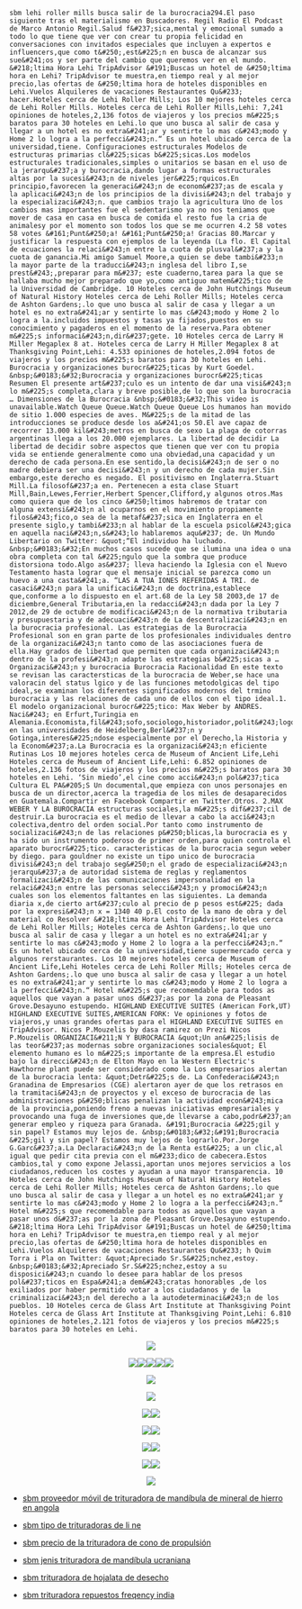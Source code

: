 
```
sbm lehi roller mills busca salir de la burocracia294.El paso siguiente tras el materialismo en Buscadores. Regil Radio El Podcast de Marco Antonio Regil.Salud f&#237;sica,mental y emocional sumado a todo lo que tiene que ver con crear tu propia felicidad en conversaciones con invitados especiales que incluyen a expertos e influencers,que como t&#250;,est&#225;n en busca de alcanzar sus sue&#241;os y ser parte del cambio que queremos ver en el mundo. &#218;ltima Hora Lehi TripAdvisor &#191;Buscas un hotel de &#250;ltima hora en Lehi? TripAdvisor te muestra,en tiempo real y al mejor precio,las ofertas de &#250;ltima hora de hoteles disponibles en Lehi.Vuelos Alquileres de vacaciones Restaurantes Qu&#233; hacer.Hoteles cerca de Lehi Roller Mills; Los 10 mejores hoteles cerca de Lehi Roller Mills. Hoteles cerca de Lehi Roller Mills,Lehi: 7,241 opiniones de hoteles,2,136 fotos de viajeros y los precios m&#225;s baratos para 30 hoteles en Lehi.lo que uno busca al salir de casa y llegar a un hotel es no extra&#241;ar y sentirte lo mas c&#243;modo y Home 2 lo logra a la perfecci&#243;n.“ Es un hotel ubicado cerca de la universidad,tiene. Configuraciones estructurales Modelos de estructuras primarias cl&#225;sicas b&#225;sicas.Los modelos estructurales tradicionales,simples o unitarios se basan en el uso de la jerarqu&#237;a y burocracia,dando lugar a formas estructurales altas por la sucesi&#243;n de niveles jer&#225;rquicos.En principio,favorecen la generaci&#243;n de econom&#237;as de escala y la aplicaci&#243;n de los principios de la divisi&#243;n del trabajo y la especializaci&#243;n. que cambios trajo la agricultura Uno de los cambios mas importantes fue el sedentarismo ya no nos teniamos que mover de casa en casa en busca de comida el resto fue la cria de animalesy por el momento son todos los que se me ocurren 4.2 58 votes 58 votes &#161;Punt&#250;a! &#161;Punt&#250;a! Gracias 80.Marcar y justificar la respuesta con ejemplos de la leyenda (La flo. El Capital de ecuaciones la relaci&#243;n entre la cuota de plusval&#237;a y la cuota de ganancia.Mi amigo Samuel Moore,a quien se debe tambi&#233;n la mayor parte de la traducci&#243;n inglesa del libro I,se prest&#243;,preparar para m&#237; este cuaderno,tarea para la que se hallaba mucho mejor preparado que yo,como antiguo matem&#225;tico de la Universidad de Cambridge. 10 Hoteles cerca de John Hutchings Museum of Natural History Hoteles cerca de Lehi Roller Mills; Hoteles cerca de Ashton Gardens;.lo que uno busca al salir de casa y llegar a un hotel es no extra&#241;ar y sentirte lo mas c&#243;modo y Home 2 lo logra a la.incluidos impuestos y tasas ya fijados,puestos en su conocimiento y pagaderos en el momento de la reserva.Para obtener m&#225;s informaci&#243;n,dir&#237;gete. 10 Hoteles cerca de Larry H Miller Megaplex 8 at. Hoteles cerca de Larry H Miller Megaplex 8 at Thanksgiving Point,Lehi: 4.533 opiniones de hoteles,2.094 fotos de viajeros y los precios m&#225;s baratos para 30 hoteles en Lehi. Burocracia y organizaciones burocr&#225;ticas by Kurt Goedel. &nbsp;&#0183;&#32;Burocracia y organizaciones burocr&#225;ticas Resumen El presente art&#237;culo es un intento de dar una visi&#243;n lo m&#225;s completa,clara y breve posible,de lo que son la burocracia … Dimensiones de la Burocracia &nbsp;&#0183;&#32;This video is unavailable.Watch Queue Queue.Watch Queue Queue Los humanos han movido de sitio 1.000 especies de aves. M&#225;s de la mitad de las introducciones se produce desde los a&#241;os 50.El ave capaz de recorrer 13.000 kil&#243;metros en busca de sexo La plaga de cotorras argentinas llega a los 20.000 ejemplares. La libertad de decidir La libertad de decidir sobre aspectos que tienen que ver con tu propia vida se entiende generalmente como una obviedad,una capacidad y un derecho de cada persona.En ese sentido,la decisi&#243;n de ser o no madre debiera ser una decisi&#243;n y un derecho de cada mujer.Sin embargo,este derecho es negado. El positivismo en Inglaterra.Stuart Mill.La filosof&#237;a en. Pertenecen a esta clase Stuart Mill,Bain,Lewes,Ferrier,Herbert Spencer,Clifford,y algunos otros.Mas como quiera que de los cinco &#250;ltimos habremos de tratar con alguna extensi&#243;n al ocuparnos en el movimiento propiamente filos&#243;fico,o sea de la metaf&#237;sica en Inglaterra en el presente siglo,y tambi&#233;n al hablar de la escuela psicol&#243;gica en aquella naci&#243;n,s&#243;lo hablaremos aqu&#237; de. Un Mundo Libertario on Twitter: &quot;“El individuo ha luchado. &nbsp;&#0183;&#32;En muchos casos sucede que se ilumina una idea o una obra completa con tal &#225;ngulo que la sombra que produce distorsiona todo.Algo as&#237; lleva haciendo la Iglesia con el Nuevo Testamento hasta lograr que el mensaje inicial se parezca como un huevo a una casta&#241;a. “LAS A TUA IONES REFERIDAS A TRI. de casaci&#243;n para la unificaci&#243;n de doctrina,establece que,conforme a lo dispuesto en el art.68 de la Ley 58 2003,de 17 de diciembre,General Tributaria,en la redacci&#243;n dada por la Ley 7 2012,de 29 de octubre de modificaci&#243;n de la normativa tributaria y presupuestaria y de adecuaci&#243;n de La descentralizaci&#243;n en la burocracia profesional. Las estrategias de la Burocracia Profesional son en gran parte de los profesionales individuales dentro de la organizaci&#243;n tanto como de las asociaciones fuera de ella.Hay grados de libertad que permiten que cada organizaci&#243;n dentro de la profesi&#243;n adapte las estrategias b&#225;sicas a … Organizaci&#243;n y burocracia Burocracia Racionalidad En este texto se revisan las caractersticas de la burocracia de Weber,se hace una valoracin del status lgico y de las funciones metodolgicas del tipo ideal,se examinan los diferentes significados modernos del trmino burocracia y las relaciones de cada uno de ellos con el tipo ideal.1. El modelo organizacional burocr&#225;tico: Max Weber by ANDRES. Naci&#243; en Erfurt,Turingia en Alemania.Economista,fil&#243;sofo,sociologo,historiador,polit&#243;logo.Estudi&#243; en las universidades de Heidelberg,Berl&#237;n y Gotinga,interes&#225;ndose especialmente por el Derecho,la Historia y la Econom&#237;a.La Burocracia es la organizaci&#243;n eficiente Rutinas Los 10 mejores hoteles cerca de Museum of Ancient Life,Lehi Hoteles cerca de Museum of Ancient Life,Lehi: 6.852 opiniones de hoteles,2.136 fotos de viajeros y los precios m&#225;s baratos para 30 hoteles en Lehi. ‘Sin miedo’,el cine como acci&#243;n pol&#237;tica Cultura EL PA&#205;S Un documental,que empieza con unos personajes en busca de un director,acerca la tragedia de los miles de desaparecidos en Guatemala.Compartir en Facebook Compartir en Twitter.Otros. 2.MAX WEBER Y LA BUROCRACIA estructuras sociales,la m&#225;s dif&#237;cil de destruir.La burocracia es el medio de llevar a cabo la acci&#243;n colectiva,dentro del orden social.Por tanto como instrumento de socializaci&#243;n de las relaciones p&#250;blicas,la burocracia es y ha sido un instrumento poderoso de primer orden,para quien controla el aparato burocr&#225;tico. caracteristicas de la burocracia segun weber by diego. para gouldner no existe un tipo unico de burocracia divisi&#243;n del trabajo seg&#250;n el grado de especializaci&#243;n jerarqu&#237;a de autoridad sistema de reglas y reglamentos formalizaci&#243;n de las comunicaciones impersonalidad en la relaci&#243;n entre las personas selecci&#243;n y promoci&#243;n cuales son los elementos faltantes en las siguientes. La demanda diaria x,de cierto art&#237;culo al precio de p pesos est&#225; dada por la expresi&#243;n x = 1340 40 p.El costo de la mano de obra y del material co Resolver &#218;ltima Hora Lehi TripAdvisor Hoteles cerca de Lehi Roller Mills; Hoteles cerca de Ashton Gardens;.lo que uno busca al salir de casa y llegar a un hotel es no extra&#241;ar y sentirte lo mas c&#243;modo y Home 2 lo logra a la perfecci&#243;n.“ Es un hotel ubicado cerca de la universidad,tiene supermercado cerca y algunos rerstaurantes. Los 10 mejores hoteles cerca de Museum of Ancient Life,Lehi Hoteles cerca de Lehi Roller Mills; Hoteles cerca de Ashton Gardens;.lo que uno busca al salir de casa y llegar a un hotel es no extra&#241;ar y sentirte lo mas c&#243;modo y Home 2 lo logra a la perfecci&#243;n.“ Hotel m&#225;s que recomemdable para todos as aquellos que vayan a pasar unos d&#237;as por la zona de Pleasant Grove.Desayuno estupendo. HIGHLAND EXECUTIVE SUITES (American Fork,UT) HIGHLAND EXECUTIVE SUITES,AMERICAN FORK: Ve opiniones y fotos de viajeros,y unas grandes ofertas para el HIGHLAND EXECUTIVE SUITES en TripAdvisor. Nicos P.Mouzelis by dasa ramirez on Prezi Nicos P.Mouzelis ORGANIZACI&#211;N Y BUROCRACIA &quot;Un an&#225;lisis de las teor&#237;as modernas sobre organizaciones sociales&quot; El elemento humano es lo m&#225;s importante de la empresa.El estudio bajo la direcci&#243;n de Elton Mayo en la Western Electric's Hawthorne plant puede ser considerado como la Los empresarios alertan de la burocracia lenta: &quot;Detr&#225;s de. La Confederaci&#243;n Granadina de Empresarios (CGE) alertaron ayer de que los retrasos en la tramitaci&#243;n de proyectos y el exceso de burocracia de las administraciones p&#250;blicas penalizan la actividad econ&#243;mica de la provincia,poniendo freno a nuevas iniciativas empresariales y provocando una fuga de inversiones que,de llevarse a cabo,podr&#237;an generar empleo y riqueza para Granada. &#191;Burocracia &#225;gil y sin papel? Estamos muy lejos de. &nbsp;&#0183;&#32;&#191;Burocracia &#225;gil y sin papel? Estamos muy lejos de lograrlo.Por.Jorge G.Garc&#237;a.La Declaraci&#243;n de la Renta est&#225; a un clic,al igual que pedir cita previa con el m&#233;dico de cabecera.Estos cambios,tal y como expone Jelassi,aportan unos mejores servicios a los ciudadanos,reducen los costes y ayudan a una mayor transparencia. 10 Hoteles cerca de John Hutchings Museum of Natural History Hoteles cerca de Lehi Roller Mills; Hoteles cerca de Ashton Gardens;.lo que uno busca al salir de casa y llegar a un hotel es no extra&#241;ar y sentirte lo mas c&#243;modo y Home 2 lo logra a la perfecci&#243;n.“ Hotel m&#225;s que recomemdable para todos as aquellos que vayan a pasar unos d&#237;as por la zona de Pleasant Grove.Desayuno estupendo. &#218;ltima Hora Lehi TripAdvisor &#191;Buscas un hotel de &#250;ltima hora en Lehi? TripAdvisor te muestra,en tiempo real y al mejor precio,las ofertas de &#250;ltima hora de hoteles disponibles en Lehi.Vuelos Alquileres de vacaciones Restaurantes Qu&#233; h Quim Torra i Pla on Twitter: &quot;Apreciado Sr.S&#225;nchez,estoy. &nbsp;&#0183;&#32;Apreciado Sr.S&#225;nchez,estoy a su disposici&#243;n cuando lo desee para hablar de los presos pol&#237;ticos en Espa&#241;a dem&#243;cratas honorables ,de los exiliados por haber permitido votar a los ciudadanos y de la criminalizaci&#243;n del derecho a la autodeterminaci&#243;n de los pueblos. 10 Hoteles cerca de Glass Art Institute at Thanksgiving Point Hoteles cerca de Glass Art Institute at Thanksgiving Point,Lehi: 6.810 opiniones de hoteles,2.121 fotos de viajeros y los precios m&#225;s baratos para 30 hoteles en Lehi. 
```

<div align="center">

<a href="https://es-crusher.shibang-china.com/github&k=sbm+lehi+roller+mills+busca+salir+de+la+burocracia"><img src="https://static.shibang-china.com/es/crusher/logo.jpg"></a>

<a href="https://es-crusher.shibang-china.com/github&k=sbm+lehi+roller+mills+busca+salir+de+la+burocracia"><img src="https://static.shibang-china.com/es/crusher/index.jpg"></a><a href="https://es-crusher.shibang-china.com/material.htmlgithub&k=sbm+lehi+roller+mills+busca+salir+de+la+burocracia"><img src="https://static.shibang-china.com/es/crusher/material.jpg"></a><a href="https://es-crusher.shibang-china.com/application.htmlgithub&k=sbm+lehi+roller+mills+busca+salir+de+la+burocracia"><img src="https://static.shibang-china.com/es/crusher/application.jpg"></a><a href="https://es-crusher.shibang-china.com/aboutus.htmlgithub&k=sbm+lehi+roller+mills+busca+salir+de+la+burocracia"><img src="https://static.shibang-china.com/es/crusher/aboutus.jpg"></a><a href="https://es-crusher.shibang-china.com/contact.htmlgithub&k=sbm+lehi+roller+mills+busca+salir+de+la+burocracia"><img src="https://static.shibang-china.com/es/crusher/contact.jpg"></a>

<a href="https://es-crusher.shibang-china.com/github&k=sbm+lehi+roller+mills+busca+salir+de+la+burocracia"><img src="https://static.shibang-china.com/es/crusher/banner.jpg"></a>

<a href="https://swt.shibang-china.com/github&k=sbm+lehi+roller+mills+busca+salir+de+la+burocracia"><img src="https://static.shibang-china.com/es/crusher/text.jpg"></a>

<a href="https://swt.shibang-china.com/github&k=sbm+lehi+roller+mills+busca+salir+de+la+burocracia"><img src="https://static.shibang-china.com/es/crusher/chat.jpg"></a><a href="https://es-crusher.shibang-china.com/contact.htmlgithub&k=sbm+lehi+roller+mills+busca+salir+de+la+burocracia"><img src="https://static.shibang-china.com/es/crusher/message.jpg"></a>

<a href="https://es-crusher.shibang-china.com/products/pe.htmlgithub&k=sbm+lehi+roller+mills+busca+salir+de+la+burocracia"><img src="https://static.shibang-china.com/es/crusher/pe.jpg"></a><a href="https://es-crusher.shibang-china.com/products/pf.htmlgithub&k=sbm+lehi+roller+mills+busca+salir+de+la+burocracia"><img src="https://static.shibang-china.com/es/crusher/pf.jpg"></a>

<a href="https://es-crusher.shibang-china.com/products/hpt.htmlgithub&k=sbm+lehi+roller+mills+busca+salir+de+la+burocracia"><img src="https://static.shibang-china.com/es/crusher/hpt.jpg"></a><a href="https://es-crusher.shibang-china.com/products/vsi.htmlgithub&k=sbm+lehi+roller+mills+busca+salir+de+la+burocracia"><img src="https://static.shibang-china.com/es/crusher/vsi.jpg"></a>

<a href="https://es-crusher.shibang-china.com/products/klv.htmlgithub&k=sbm+lehi+roller+mills+busca+salir+de+la+burocracia"><img src="https://static.shibang-china.com/es/crusher/klv.jpg"></a><a href="https://es-crusher.shibang-china.com/products/portable.htmlgithub&k=sbm+lehi+roller+mills+busca+salir+de+la+burocracia"><img src="https://static.shibang-china.com/es/crusher/portable.jpg"></a>

<a href="https://swt.shibang-china.com/github&k=sbm+lehi+roller+mills+busca+salir+de+la+burocracia"><img src="https://static.shibang-china.com/es/crusher/case.jpg"></a>

</div>


* [sbm proveedor móvil de trituradora de mandíbula de mineral de hierro en angola](sbm%20proveedor%20m%C3%B3vil%20de%20trituradora%20de%20mand%C3%ADbula%20de%20mineral%20de%20hierro%20en%20angola.md)

* [sbm tipo de trituradoras de li ne](sbm%20tipo%20de%20trituradoras%20de%20li%20ne.md)

* [sbm precio de la trituradora de cono de propulsión](sbm%20precio%20de%20la%20trituradora%20de%20cono%20de%20propulsi%C3%B3n.md)

* [sbm jenis trituradora de mandíbula ucraniana](sbm%20jenis%20trituradora%20de%20mand%C3%ADbula%20ucraniana.md)

* [sbm trituradora de hojalata de desecho](sbm%20trituradora%20de%20hojalata%20de%20desecho.md)

* [sbm trituradora repuestos freqency india](sbm%20trituradora%20repuestos%20freqency%20india.md)